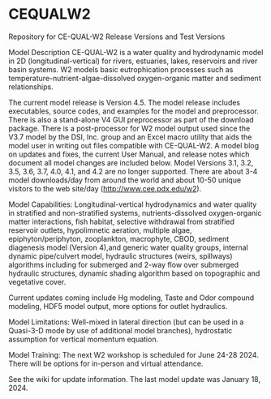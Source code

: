 # CEQUALW2
Repository for CE-QUAL-W2 Release Versions and Test Versions

Model Description
CE-QUAL-W2 is a water quality and hydrodynamic model in 2D (longitudinal-vertical) for rivers, estuaries, lakes, reservoirs and river basin systems. W2 models basic eutrophication processes such as temperature-nutrient-algae-dissolved oxygen-organic matter and sediment relationships.

The current model release is Version 4.5. The model release includes executables, source codes, and examples for the model and preprocessor. There is also a stand-alone V4 GUI preprocessor as part of the download package. There is a post-processor for W2 model output used since the V3.7 model by the DSI, Inc. group and an Excel macro utility that aids the model user in writing out files compatible with CE-QUAL-W2. A model blog on updates and fixes, the current User Manual, and release notes which document all model changes are included below. Model Versions 3.1, 3.2, 3.5, 3.6, 3.7, 4.0, 4.1, and 4.2 are no longer supported. There are about 3-4 model downloads/day from around the world and about 10-50 unique visitors to the web site/day (http://www.cee.pdx.edu/w2).

Model Capabilities: Longitudinal-vertical hydrodynamics and water quality in stratified and non-stratified systems, nutrients-dissolved oxygen-organic matter interactions, fish habitat, selective withdrawal from stratified reservoir outlets, hypolimnetic aeration, multiple algae, epiphyton/periphyton, zooplankton, macrophyte, CBOD, sediment diagenesis model (Version 4),and generic water quality groups, internal dynamic pipe/culvert model, hydraulic structures (weirs, spillways) algorithms including for submerged and 2-way flow over submerged hydraulic structures, dynamic shading algorithm based on topographic and vegetative cover.

Current updates coming include Hg modeling, Taste and Odor compound modeling, HDF5 model output, more options for outlet hydraulics.

Model Limitations: Well-mixed in lateral direction (but can be used in a Quasi-3-D mode by use of additional model branches), hydrostatic assumption for vertical momentum equation.

Model Training: The next W2 workshop is scheduled for June 24-28 2024. There will be options for in-person and virtual attendance.

See the wiki for update information. The last model update was January 18, 2024.
